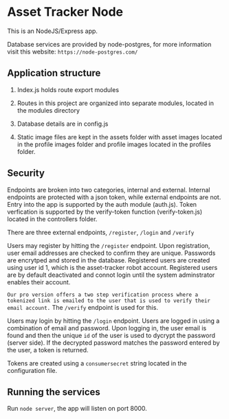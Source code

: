 # Asset Tracker Node

This is an NodeJS/Express app.

Database services are provided by node-postgres, for more information visit this website: `https://node-postgres.com/`

## Application structure

1. Index.js holds route export modules

2. Routes in this project are organized into separate modules, located in the modules directory

3. Database details are in config.js

4. Static image files are kept in the assets folder with asset images located in the profile images folder and profile images located in the profiles folder.

## Security

Endpoints are broken into two categories, internal and external. Internal endpoints are protected with a json token, while external endpoints are not. Entry into the app is supported by the auth module (auth.js). Token verfication is supported by the verify-token function (verify-token.js) located in the controllers folder. 

There are three external endpoints, `/register`, `/login` and `/verify`

Users may register by hitting the `/register` endpoint. Upon registration, user email addresses are checked to confirm they are unique. Passwords are encrytped and stored in the database. Registered users are created using user id 1, which is the asset-tracker robot account. Registered users are by default deactivated and connot login until the system adminstrator enables their account.

`Our pro version offers a two step verification process where a tokenized link is emailed to the user that is used to verify their email account.` The `/verify` endpoint is used for this.

Users may login by hitting the `/login` endpoint. Users are logged in using a combination of email and password. Upon logging in, the user email is found and then the unique `id` of the user is used to dycrypt the password (server side). If the decrypted password matches the password entered by the user, a token is returned.

Tokens are created using a `consumersecret` string located in the configuration file.

## Running the services

Run `node server`, the app will listen on port 8000.